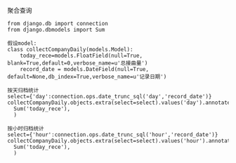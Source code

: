 聚合查询

    
    from django.db import connection
    from django.dbmodels import Sum

    假设model:
    class collectCompanyDaily(models.Model):
        today_rece=models.FloatField(null=True, blank=True,default=0,verbose_name=u'总接曲量')
        record_date = models.DateField(null=True, default=None,db_index=True,verbose_name=u'记录日期')

    按天归档统计
    select={'day':connection.ops.date_trunc_sql('day','record_date')}
    collectCompanyDaily.objects.extra(select=select).values('day').annotate(
      Sum('today_rece'),
      )
    
    按小时归档统计
    select={'hour':connection.ops.date_trunc_sql('hour','record_date')}
    collectCompanyDaily.objects.extra(select=select).values('hour').annotate(
      Sum('today_rece'),
      )
